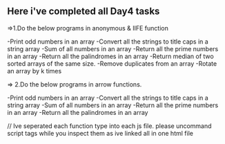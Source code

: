 ## Here i've completed all Day4 tasks
=>1.Do the below programs in anonymous & IIFE function

-Print odd numbers in an array
-Convert all the strings to title caps in a string array
-Sum of all numbers in an array
-Return all the prime numbers in an array
-Return all the palindromes in an array
-Return median of two sorted arrays of the same size.
-Remove duplicates from an array
-Rotate an array by k times


=> 2.Do the below programs in arrow functions.

-Print odd numbers in an array
-Convert all the strings to title caps in a string array
-Sum of all numbers in an array
-Return all the prime numbers in an array
-Return all the palindromes in an array


//  Ive seperated each function type into each js file. please uncommand script tags while you inspect them as ive linked all in one html file 
